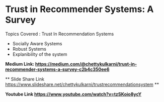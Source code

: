 # **Trust in Recommender Systems: A Survey**

Topics Covered :
Trust In Recommendation Systems
* Socially Aware Systems
* Robust Systems
* Explanibility of the system

**Medium Link: https://medium.com/@chettykulkarni/trust-in-recommender-systems-a-survey-c2b4c350ee6**

** Slide Share Link https://www.slideshare.net/chettykulkarni/trustrecommendationsystem **

**Youtube Link https://www.youtube.com/watch?v=tzSKoio8ycY**
